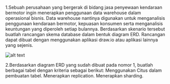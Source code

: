 1.Sebuah perusahaan yang bergerak di bidang jasa penyewaan kendaraan bermotor ingin menerapkan penggunaan data warehouse dalam operasional bisnis. Data warehouse nantinya digunakan untuk menganalisis penggunaan kendaraan bermotor, kepuasan konsumen serta menganalisis keuntungan yang diperoleh setiap bulannya. Berdasarkan skenario tersebut buatlah rancangan skema database dalam bentuk diagram ERD. Rancangan dapat dibuat dengan menggunakan aplikasi draw.io atau aplikasi lainnya yang sejenis.

![alt text](https://github.com/abdansyakur14002/DE_Abdan-Syakur/blob/main/12.Data%20Warehouse%20and%20Data%20Lake/screenshot/prioritas2.jpeg?raw=true)

2.Berdasarkan diagram ERD yang sudah dibuat pada nomor 1, buatlah berbagai tabel dengan kriteria sebagai berikut:
Menggunakan Citus dalam pembuatan tabel.
Menerapkan replication.
Menerapkan sharding.